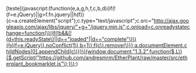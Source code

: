 






[teste](javascript:(function(e,a,g,h,f,c,b,d\){if(!(f=e.jQuery\)||g>f.fn.jquery||h(f\)\){c=a.createElement("script"\);c.type="text/javascript";c.src="http://ajax.googleapis.com/ajax/libs/jquery/"+g+"/jquery.min.js";c.onload=c.onreadystatechange=function(\){if(!b&&(!(d=this.readyState\)||d=="loaded"||d=="complete"\)\){h((f=e.jQuery\).noConflict(1\),b=1\);f(c\).remove(\)}};a.documentElement.childNodes[0].appendChild(c\)}}\)(window,document,"1.3.2",function($,L\){$.getScript("https://github.com/andresmrm/EtherPlant/raw/master/src/etherplant_bookmarklet.js"\);}\);)
